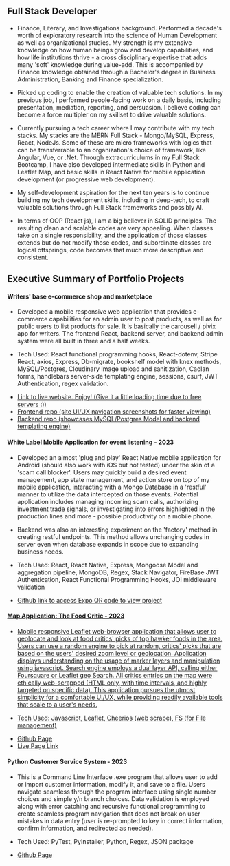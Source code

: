 <h2>Full Stack Developer</h2>
<ul>
  <li>
    Finance, Literary, and Investigations background. Performed a decade's worth of exploratory research into the science of Human Development as well as organizational studies. My strength is my extensive knowledge on how human beings grow and develop capabilities, and how life institutions thrive - a cross disciplinary expertise that adds many 'soft' knowledge during value-add. This is accompanied by Finance knowledge obtained through a Bachelor's degree in Business Administration, Banking and Finance specialization.
  </li>
  <p></p>
  <li>
    Picked up coding to enable the creation of valuable tech solutions. In my previous job, I performed people-facing work on a daily basis, including presentation, mediation, reporting, and persuasion. I believe coding can become a force multipler on my skillset to drive valuable solutions.
  </li>
  <p></p>
  <li>
    Currently pursuing a tech career where I may contribute with my tech stacks. My stacks are the MERN Full Stack - Mongo/MySQL, Express, React, NodeJs. Some of these are micro frameworks with logics that can be transferrable to an organization's choice of framework, like Angular, Vue, or .Net. Through extracurriculums in my Full Stack Bootcamp, I have also developed intermediate skills in Python and Leaflet Map, and basic skills in React Native for mobile application development (or progressive web development).
  </li>
  <p></p>
  <li>
    My self-development aspiration for the next ten years is to continue building my tech development skills, including in deep-tech, to craft valuable solutions through Full Stack frameworks and possibly AI.
  </li>
  <p></p>
    <li>
    In terms of OOP (React js), I am a big believer in SOLID principles. The resulting clean and scalable codes are very appealing. When classes take on a single responsibility, and the application of those classes extends but do not modify those codes, and subordinate classes are logical offsprings, code becomes that much more descriptive and consistent.
  </li>
  <p></p>
</ul>
<h2> Executive Summary of Portfolio Projects </h2>
<h4> Writers' base e-commerce shop and marketplace </h4>

<ul>
  <li>
Developed a mobile responsive web application that provides e-commerce capabilities for an admin user to post products, as well as for public users to list products for sale. It is basically the carousell / pivix app for writers. The frontend React, backend server, and backend admin system were all built in three and a half weeks.
  </li>
<p></p>
  <li>
  Tech Used: React functional programming hooks, React-dotenv, Stripe React, axios, Express, Db-migrate, bookshelf model with knex methods, MySQL/Postgres, Cloudinary Image upload and sanitization, Caolan forms, handlebars server-side templating engine, sessions, csurf, JWT Authentication, regex validation.
  </li>
<p></p>
  <li>
    <a href="https://singular-jalebi-389fbc.netlify.app/#/"> Link to live website. Enjoy! (Give it a little loading time due to free servers :)) </a>
  </li>
  <li>
    <a href="https://github.com/Kern000/proj3-frontend"> Frontend repo (site UI/UX navigation screenshots for faster viewing) </a>
  </li>
  <li>
  <a href="https://github.com/Kern000/project-three-backend"> Backend repo (showcases MySQL/Postgres Model and backend templating engine) </a>
  </li>
</ul>
<h4> White Label Mobile Application for event listening - 2023 </h4>

<ul>
  <li>
Developed an almost 'plug and play' React Native mobile application for Android (should also work with iOS but not tested) under the skin of a 'scam call blocker'. Users may quickly build a desired event management, app state management, and action store on top of my mobile application, interacting with a Mongo Database in a 'restful' manner to utilize the data intercepted on those events. Potential application includes managing incoming scam calls, authorizing investment trade signals, or investigating into errors highlighted in the production lines and more - possible productivity on a mobile phone. 
  </li>
<p></p>
<li>
Backend was also an interesting experiment on the 'factory' method in creating restful endpoints. This method allows unchanging codes in server even when database expands in scope due to expanding business needs.
  </li>
<p></p>
  <li>
  Tech Used: React, React Native, Express, Mongoose Model and aggregation pipeline, MongoDB, Regex, Stack Navigator, FireBase JWT Authentication, React Functional Programming Hooks, JOI middleware validation
  </li>
<p></p>
  <li>
<a href="https://github.com/Kern000/projectTwoFrontEnd-ReactNative/blob/master/README.md" target="_blank"/> Github link to access Expo QR code to view project
  </li>
</ul>
<p></p>

<h4> Map Application: The Food Critic - 2023 </h4>
<ul>
  <li>
  Mobile responsive Leaflet web-browser application that allows user to geolocate and look at food critics' picks of top hawker foods in the area. Users can use a random engine to pick at random, critics' picks that are based on the users' desired zoom level or geolocation. Application displays understanding on the usage of marker layers and manipulation using javascript. Search engine employs a dual layer API, calling either Foursquare or Leaflet geo Search. All critics entries on the map were ethically web-scrapped (HTML only, with time intervals, and highly targeted on specific data). This application pursues the utmost simplicity for a comfortable UI/UX, while providing readily available tools that scale to a user's needs.
</li>
<p></p>
  <li>
  Tech Used: Javascript, Leaflet, Cheerios (web scrape), FS (for File management)
</li>
<p></p>
  <li>
  <a href="https://github.com/Kern000/project-one" target="_blank"> Github Page </a>
</li>
  <li>
  <a href="https://kern000.github.io/" target="_blank"> Live Page Link </a>
</li>
<p></p>
</ul>

<h4> Python Customer Service System - 2023</h4>
<ul>
  <li>
  This is a Command Line Interface .exe program that allows user to add or import customer information, modify it, and save to a file. Users navigate seamless through the program interface using single number choices and simple y/n branch choices. Data validation is employed along with error catching and recursive functional programming to create seamless program navigation that does not break on user mistakes in data entry (user is re-prompted to key in correct information, confirm information, and redirected as needed).  
</li>
<p></p>
  <li>
  Tech Used: PyTest, PyInstaller, Python, Regex, JSON package
</li>
<p></p>
  <li>
    <a href="https://github.com/Kern000/mini-python-customer-service-options" target="_blank"> Github Page </a>
</li>
</ul>
